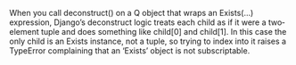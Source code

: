 When you call deconstruct() on a Q object that wraps an Exists(…) expression, Django’s deconstruct logic treats each child as if it were a two‐element tuple and does something like child[0] and child[1]. In this case the only child is an Exists instance, not a tuple, so trying to index into it raises a TypeError complaining that an ‘Exists’ object is not subscriptable.